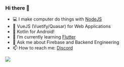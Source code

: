 ### Hi there 👋

<!--
**DharmarajX24/DharmarajX24** is a ✨ _special_ ✨ repository because its `README.md` (this file) appears on your GitHub profile.
-->

<!-- Here are some ideas to get you started: -->

<!-- - 🔭 I’m currently working on ... -->
- 💻 I make computer do things with [NodeJS](https://nodejs.org/en/)
- 📃 VueJS (Vuetify/Quasar) for Web Applications
- 📱  Kotlin for Android!
- 🌱 I’m currently learning [Flutter](https://flutter.dev/)
- 💬 Ask me about Firebase and Backend Engineering
- 📫 How to reach me: [Discord](https://discord.firebase.me)
<!-- - 👯 I’m looking to collaborate on ... -->
<!-- - 🤔 I’m looking for help with ... -->
<!-- - 😄 Pronouns: ... -->
<!-- - ⚡ Fun fact: ... -->

<img align="left" src="https://github-readme-stats.vercel.app/api?username=DharmarajX24&count_private=true&show_icons=true" />
